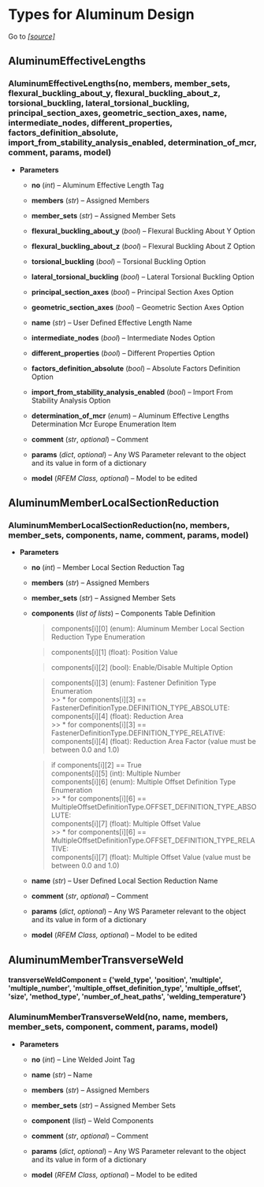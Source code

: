 # Types for Aluminum Design

Go to *[[source]](https://github.com/Dlubal-Software/RFEM_Python_Client/tree/main/RFEM/TypesForAluminumDesign)*


## AluminumEffectiveLengths


### AluminumEffectiveLengths(no, members, member_sets, flexural_buckling_about_y, flexural_buckling_about_z, torsional_buckling, lateral_torsional_buckling, principal_section_axes, geometric_section_axes, name, intermediate_nodes, different_properties, factors_definition_absolute, import_from_stability_analysis_enabled, determination_of_mcr, comment, params, model)

* **Parameters**

    
    * **no** (*int*) – Aluminum Effective Length Tag


    * **members** (*str*) – Assigned Members


    * **member_sets** (*str*) – Assigned Member Sets


    * **flexural_buckling_about_y** (*bool*) – Flexural Buckling About Y Option


    * **flexural_buckling_about_z** (*bool*) – Flexural Buckling About Z Option


    * **torsional_buckling** (*bool*) – Torsional Buckling Option


    * **lateral_torsional_buckling** (*bool*) – Lateral Torsional Buckling Option


    * **principal_section_axes** (*bool*) – Principal Section Axes Option


    * **geometric_section_axes** (*bool*) – Geometric Section Axes Option


    * **name** (*str*) – User Defined Effective Length Name


    * **intermediate_nodes** (*bool*) – Intermediate Nodes Option


    * **different_properties** (*bool*) – Different Properties Option


    * **factors_definition_absolute** (*bool*) – Absolute Factors Definition Option


    * **import_from_stability_analysis_enabled** (*bool*) – Import From Stability Analysis Option


    * **determination_of_mcr** (*enum*) – Aluminum Effective Lengths Determination Mcr Europe Enumeration Item


    * **comment** (*str*, *optional*) – Comment


    * **params** (*dict*, *optional*) – Any WS Parameter relevant to the object and its value in form of a dictionary


    * **model** (*RFEM Class, optional*) – Model to be edited



## AluminumMemberLocalSectionReduction

### AluminumMemberLocalSectionReduction(no, members, member_sets, components, name, comment, params, model)

* **Parameters**

    
    * **no** (*int*) – Member Local Section Reduction Tag


    * **members** (*str*) – Assigned Members


    * **member_sets** (*str*) – Assigned Member Sets


    * **components** (*list of lists*) – Components Table Definition

        > components[i][0] (enum): Aluminum Member Local Section Reduction Type Enumeration    

        > components[i][1] (float): Position Value  

        > components[i][2] (bool): Enable/Disable Multiple Option 

        > components[i][3] (enum): Fastener Definition Type Enumeration   
                >> * for components[i][3] == FastenerDefinitionType.DEFINITION_TYPE_ABSOLUTE:     
                components[i][4] (float): Reduction Area        
                >> * for components[i][3] == FastenerDefinitionType.DEFINITION_TYPE_RELATIVE:      
                components[i][4] (float): Reduction Area Factor (value must be between 0.0 and 1.0)

        > if components[i][2] == True   
        components[i][5] (int): Multiple Number         
        components[i][6] (enum): Multiple Offset Definition Type Enumeration    
                >> * for components[i][6] == MultipleOffsetDefinitionType.OFFSET_DEFINITION_TYPE_ABSOLUTE:          
                components[i][7] (float): Multiple Offset Value         
                >> * for components[i][6] == MultipleOffsetDefinitionType.OFFSET_DEFINITION_TYPE_RELATIVE:              
                components[i][7] (float): Multiple Offset Value (value must be between 0.0 and 1.0)  


    * **name** (*str*) – User Defined Local Section Reduction Name


    * **comment** (*str*, *optional*) – Comment


    * **params** (*dict*, *optional*) – Any WS Parameter relevant to the object and its value in form of a dictionary


    * **model** (*RFEM Class, optional*) – Model to be edited



## AluminumMemberTransverseWeld


#### transverseWeldComponent = {'weld_type', 'position', 'multiple', 'multiple_number', 'multiple_offset_definition_type', 'multiple_offset', 'size', 'method_type', 'number_of_heat_paths', 'welding_temperature'}


### AluminumMemberTransverseWeld(no, name, members, member_sets, component, comment, params, model)

* **Parameters**

    
    * **no** (*int*) – Line Welded Joint Tag


    * **name** (*str*) – Name


    * **members** (*str*) – Assigned Members


    * **member_sets** (*str*) – Assigned Member Sets


    * **component** (*list*) – Weld Components


    * **comment** (*str*, *optional*) – Comment


    * **params** (*dict*, *optional*) – Any WS Parameter relevant to the object and its value in form of a dictionary


    * **model** (*RFEM Class, optional*) – Model to be edited

